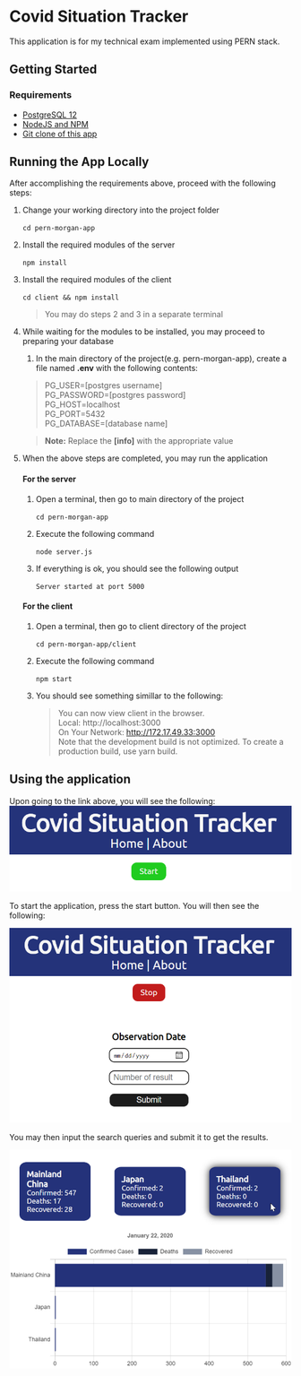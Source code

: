# Covid Situation Tracker

This application is for my technical exam implemented using PERN stack.

## Getting Started

### Requirements

- [PostgreSQL 12](https://www.postgresql.org/docs/12/index.html)
- [NodeJS and NPM](https://nodejs.org/en/download/)
- [Git clone of this app](https://github.com/marts-dev/pern-morgan-app)

## Running the App Locally

After accomplishing the requirements above, proceed with the following steps:

1.  Change your working directory into the project folder

    `cd pern-morgan-app`

2.  Install the required modules of the server

    `npm install`

3.  Install the required modules of the client

    `cd client && npm install`

    > You may do steps 2 and 3 in a separate terminal

4.  While waiting for the modules to be installed, you may proceed to preparing your database

    1. In the main directory of the project(e.g. pern-morgan-app), create a file named **.env** with the following contents:

    > PG_USER=[postgres username]<br>
    > PG_PASSWORD=[postgres password]<br>
    > PG_HOST=localhost<br>
    > PG_PORT=5432<br>
    > PG_DATABASE=[database name]

    > **Note:** Replace the **[info]** with the appropriate value

5.  When the above steps are completed, you may run the application

    #### For the server

    1. Open a terminal, then go to main directory of the project

       `cd pern-morgan-app`

    2. Execute the following command

       `node server.js`

    3. If everything is ok, you should see the following output

       `Server started at port 5000`

    #### For the client

    1. Open a terminal, then go to client directory of the project

       `cd pern-morgan-app/client`

    2. Execute the following command

       `npm start`

    3. You should see something simillar to the following:

       > You can now view client in the browser.<br>
       > Local: http://localhost:3000<br>
       > On Your Network: http://172.17.49.33:3000<br>
       > Note that the development build is not optimized.
       > To create a production build, use yarn build.

## Using the application

Upon going to the link above, you will see the following:
![Covid Tracker App](/assets/startpage.png)

To start the application, press the start button.
You will then see the following:

![Covid Tracker App Search Box](/assets/searchpage.png)

You may then input the search queries and submit it to get the results.

![Covid Tracker App Result View](/assets/resultview.png)
